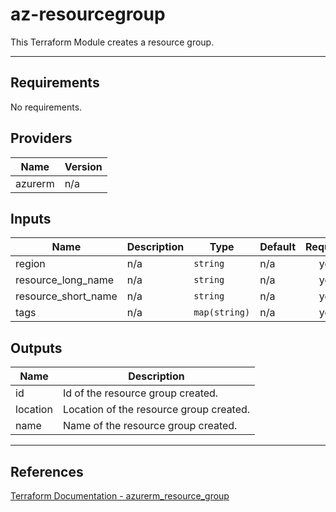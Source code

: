 # az-resourcegroup

This Terraform Module creates a resource group.

***
## Requirements

No requirements.

## Providers

| Name | Version |
|------|---------|
| azurerm | n/a |

## Inputs

| Name | Description | Type | Default | Required |
|------|-------------|------|---------|:--------:|
| region | n/a | `string` | n/a | yes |
| resource\_long\_name | n/a | `string` | n/a | yes |
| resource\_short\_name | n/a | `string` | n/a | yes |
| tags | n/a | `map(string)` | n/a | yes |

## Outputs

| Name | Description |
|------|-------------|
| id | Id of the resource group created. |
| location | Location of the resource group created. |
| name | Name of the resource group created. |

***

## References

[Terraform Documentation - azurerm_resource_group](https://registry.terraform.io/providers/hashicorp/azurerm/latest/docs/resources/resource_group)

